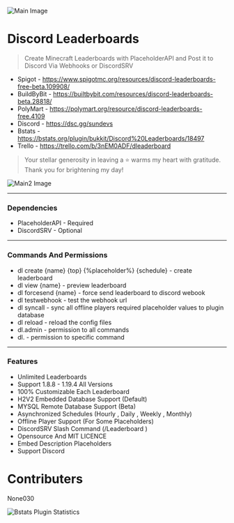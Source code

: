 ![Main Image](https://cdn.discordapp.com/attachments/1074520108514431026/1108474446987141261/Group_9.png "Discord Leaderboards")
# Discord Leaderboards

> Create Minecraft Leaderboards with PlaceholderAPI and Post it to Discord Via Webhooks or DiscordSRV
* Spigot - https://www.spigotmc.org/resources/discord-leaderboards-free-beta.109908/
* BuildByBit - https://builtbybit.com/resources/discord-leaderboards-beta.28818/
* PolyMart - https://polymart.org/resource/discord-leaderboards-free.4109 
* Discord - https://dsc.gg/sundevs
* Bstats - https://bstats.org/plugin/bukkit/Discord%20Leaderboards/18497
* Trello - https://trello.com/b/3nEM0ADF/dleaderboard
> Your stellar generosity in leaving a ⭐ warms my heart with gratitude. Thank you for brightening my day!

![Main2 Image](https://cdn.discordapp.com/attachments/1074520108514431026/1113510349686194297/Beta12.png "Discord Leaderboards")

---

### Dependencies

* PlaceholderAPI - Required
* DiscordSRV - Optional

---

### Commands And Permissions

* dl create {name} {top} {%placeholder%} {schedule} - create leaderboard
* dl view {name} - preview leaderboard
* dl forcesend {name} - force send leaderboard to discord webook
* dl testwebhook - test the webhook url
* dl syncall - sync all offline players required placeholder values to plugin database
* dl reload - reload the config files
* dl.admin - permission to all commands
* dl.<commandname> - permission to specific command

---

### Features

* Unlimited Leaderboards
* Support 1.8.8 - 1.19.4 All Versions
* 100% Customizable Each Leaderboard
* H2V2 Embedded Database Support (Default)
* MYSQL Remote Database Support (Beta)
* Asynchronized Schedules (Hourly , Daily , Weekly , Monthly)
* Offline Player Support (For Some Placeholders)
* DiscordSRV Slash Command (/Leaderboard <leaderboardname>)
* Opensource And MIT LICENCE
* Embed Description Placeholders
* Support Discord


Contributers
=======
None030

![Bstats Plugin Statistics](https://bstats.org/signatures/bukkit/Discord%20Leaderboards.svg "Plugin Statistics")

